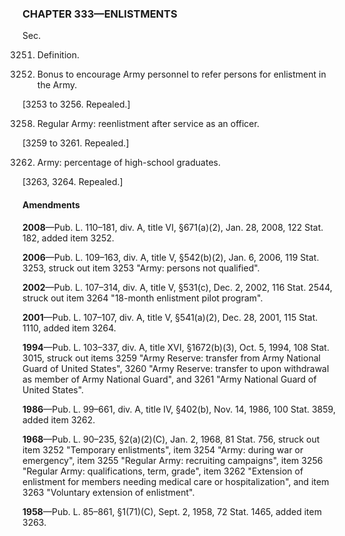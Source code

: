 ### **CHAPTER 333—ENLISTMENTS** ###

Sec.

3251. Definition.

3252. Bonus to encourage Army personnel to refer persons for enlistment in the Army.

[3253 to 3256. Repealed.]

3258. Regular Army: reenlistment after service as an officer.

[3259 to 3261. Repealed.]

3262. Army: percentage of high-school graduates.

[3263, 3264. Repealed.]

#### Amendments ####

**2008**—Pub. L. 110–181, div. A, title VI, §671(a)(2), Jan. 28, 2008, 122 Stat. 182, added item 3252.

**2006**—Pub. L. 109–163, div. A, title V, §542(b)(2), Jan. 6, 2006, 119 Stat. 3253, struck out item 3253 "Army: persons not qualified".

**2002**—Pub. L. 107–314, div. A, title V, §531(c), Dec. 2, 2002, 116 Stat. 2544, struck out item 3264 "18-month enlistment pilot program".

**2001**—Pub. L. 107–107, div. A, title V, §541(a)(2), Dec. 28, 2001, 115 Stat. 1110, added item 3264.

**1994**—Pub. L. 103–337, div. A, title XVI, §1672(b)(3), Oct. 5, 1994, 108 Stat. 3015, struck out items 3259 "Army Reserve: transfer from Army National Guard of United States", 3260 "Army Reserve: transfer to upon withdrawal as member of Army National Guard", and 3261 "Army National Guard of United States".

**1986**—Pub. L. 99–661, div. A, title IV, §402(b), Nov. 14, 1986, 100 Stat. 3859, added item 3262.

**1968**—Pub. L. 90–235, §2(a)(2)(C), Jan. 2, 1968, 81 Stat. 756, struck out item 3252 "Temporary enlistments", item 3254 "Army: during war or emergency", item 3255 "Regular Army: recruiting campaigns", item 3256 "Regular Army: qualifications, term, grade", item 3262 "Extension of enlistment for members needing medical care or hospitalization", and item 3263 "Voluntary extension of enlistment".

**1958**—Pub. L. 85–861, §1(71)(C), Sept. 2, 1958, 72 Stat. 1465, added item 3263.